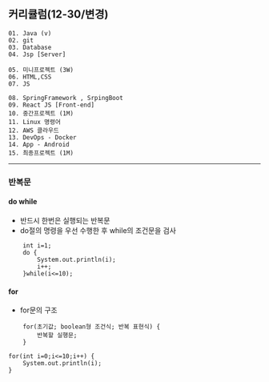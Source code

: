 ## 커리큘럼(12-30/변경)
```
01. Java (v)
02. git 
03. Database
04. Jsp [Server]

05. 미니프로젝트 (3W)
06. HTML,CSS  
07. JS

08. SpringFramework , SrpingBoot
09. React JS [Front-end]
10. 중간프로젝트 (1M)
11. Linux 명령어
12. AWS 클라우드
13. DevOps - Docker
14. App - Android
15. 최종프로젝트 (1M)
```
---

### 반복문
#### do while
- 반드시 한번은 실행되는 반복문
- do절의 명령을 우선 수행한 후 while의 조건문을 검사
```
    int i=1;
	do {
		System.out.println(i);
		i++;
	}while(i<=10);

```
#### for
- for문의 구조
```	
    for(초기값; boolean형 조건식; 반복 표현식) {
		반복할 실행문;
	}
```

```
for(int i=0;i<=10;i++) {
	System.out.println(i);
}
```

